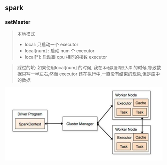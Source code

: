 ## spark

### setMaster

> 本地模式
>
> + local: 只启动一个 executor
> + local[num] : 启动 num 个 executor
> + local[*]: 启动跟 cpu 相同的核数 executor
> 

> 踩过的坑: 如果使用local[num] 的时候, 我在`本地数据清洗入库` 的时候,导致数据只写一半左右,然而 executor 还在执行中,一直没有结束的现象,但是库中的数据

![image-20200806192223074](typoraImage/记录/image-20200806192223074.png)